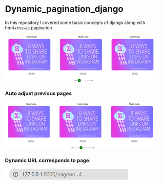 # Dynamic_pagination_django

In this repository I covered some basic concepts of django along with html+css+js pagination

<img src="mohit.png">

<h3>Auto adjust previous pages</h3>

<img src="mohit1.png">

<h3>Dynamic URL corresponds to page.</h3>

<img src="mohit3.png">
